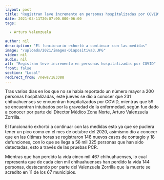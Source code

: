 ```yaml
---
layout: post
title: "Registran leve incremento en personas hospitalizadas por COVID"
date: 2021-03-11T20:07:00.000-06:00
tags:
  
  - Arturo Valenzuela
  
author: nil
description: "El funcionario exhortó a continuar con las medidas"
image: "/uploads/2021/images-Diapositiva3.JPG"
video: nil
audio: nil
alt: "Registran leve incremento en personas hospitalizadas por COVID"
front: false
section: "Local"
redirect_from: /news/183388
---
```


Tras varios días en los que no se había reportado un número mayor a 200 personas hospitalizadas, este jueves se dio a conocer que 231 chihuahuenses se encuentran hospitalizados por COVID, mientras que 59 se encuentran intubados por la gravedad de la enfermedad, según fue dado a conocer por parte del Director Médico Zona Norte, Arturo Valenzuela Zorrilla. 

El funcionario exhortó a continuar con las medidas esto ya que se pudiera tener un pico como en el mes de octubre del 2020, asimismo dio a conocer que en las últimas horas se registraron 148 nuevos casos de contagio y 18 defunciones, con lo que se llega a 56 mil 325 personas que han sido detectadas, esto a través de las pruebas PCR. 

Mientras que han perdido la vida cinco mil 467 chihuahuenses, lo cual representa que de cada cien mil chihuahuenses han perdido la vida 144 personas, destacando por parte del Valenzuela Zorrilla que la muerte se acredito en 11 de los 67 municipios.